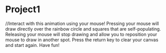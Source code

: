 # Project1
//Interact with this animation using your mouse! Pressing your mouse will draw directly over the rainbow circle and squares that are self-populating. Releasing your mouse will stop drawing and allow you to reposition your mouse to draw in another spot. Press the return key to clear your canvas and start again. Have fun!
